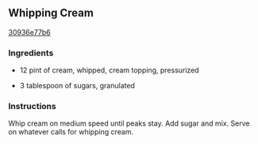 ## Whipping Cream

[30936e77b6](http://www.food.com/recipe/whipping-cream-118677)

### Ingredients

 - 12 pint of cream, whipped, cream topping, pressurized

 - 3 tablespoon of sugars, granulated

### Instructions

Whip cream on medium speed until peaks stay. Add sugar and mix. Serve on whatever calls for whipping cream.